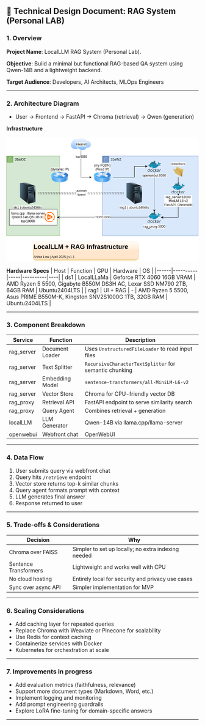 ## 📝 Technical Design Document: RAG System (Personal LAB)

### 1. Overview

**Project Name**: LocalLLM RAG System (Personal Lab).

**Objective**: Build a minimal but functional RAG-based QA system using Qwen-14B and a lightweight backend.  

**Target Audience**: Developers, AI Architects, MLOps Engineers  

---

### 2. Architecture Diagram

- User → Frontend → FastAPI → Chroma (retrieval) → Qwen (generation)

**Infrastructure**

![Alt](images/LocalLLM+RAG-Infrastructure-v11.drawio.png)

**Hardware Specs**
| Host | Function | GPU | Hardware | OS |
|------|----------|-----|----------|----|
| ds1 | LocalLLaMa | Geforce RTX 4060 16GB VRAM | AMD Ryzen 5 5500, Gigabyte B550M DS3H AC, Lexar SSD NM790 2TB, 64GB RAM | Ubuntu2404LTS |
| rag1 | UI + RAG | - | AMD Ryzen 5 5500, Asus PRIME B550M-K, Kingston SNV2S1000G 1TB, 32GB RAM | Ubuntu2404LTS |

---

### 3. Component Breakdown

| Service | Function | Description |
|---------|----------|-------------|
| rag_server | Document Loader | Uses `UnstructuredFileLoader` to read input files |
| rag_server | Text Splitter | `RecursiveCharacterTextSplitter` for semantic chunking |
| rag_server | Embedding Model | `sentence-transformers/all-MiniLM-L6-v2` |
| rag_server | Vector Store | Chroma for CPU-friendly vector DB |
| rag_proxy | Retrieval API | FastAPI endpoint to serve similarity search |
| rag_proxy | Query Agent | Combines retrieval + generation |
| localLLM | LLM Generator | Qwen-14B via llama.cpp/llama-server |
| openwebui | Webfront chat | OpenWebUI |

---

### 4. Data Flow

1. User submits query via webfront chat
2. Query hits `/retrieve` endpoint
3. Vector store returns top-k similar chunks
4. Query agent formats prompt with context
5. LLM generates final answer
6. Response returned to user

---

### 5. Trade-offs & Considerations

| Decision | Why |
|--------|-----|
| Chroma over FAISS | Simpler to set up locally; no extra indexing needed |
| Sentence Transformers | Lightweight and works well with CPU |
| No cloud hosting | Entirely local for security and privacy use cases |
| Sync over async API | Simpler implementation for MVP |

---

### 6. Scaling Considerations

- Add caching layer for repeated queries
- Replace Chroma with Weaviate or Pinecone for scalability
- Use Redis for context caching
- Containerize services with Docker
- Kubernetes for orchestration at scale

---

### 7. Improvements in progress

- Add evaluation metrics (faithfulness, relevance)
- Support more document types (Markdown, Word, etc.)
- Implement logging and monitoring
- Add prompt engineering guardrails
- Explore LoRA fine-tuning for domain-specific answers

---
